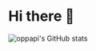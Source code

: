 # Hi there 👋
![oppapi's GitHub stats](https://github-readme-stats.vercel.app/api?username=oppai&show_icons=true&theme=radical)
